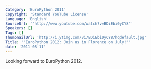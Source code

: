 ```yaml
---
Category: 'EuroPython 2011'
Copyright: 'Standard YouTube License'
Language: 'English'
SourceUrl: '"http://www.youtube.com/watch?v=BDiEbi0yCY8"'
Speakers: []
Tags: []
ThumbnailUrl: 'http://i.ytimg.com/vi/BDiEbi0yCY8/hqdefault.jpg'
Title: '"EuroPython 2012: Join us in Florence on July!"'
date: '2011-08-11'
---
```

Looking forward to EuroPython 2012.

